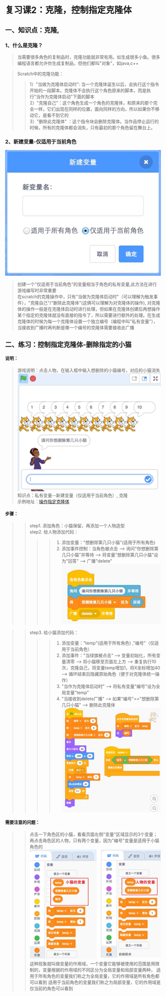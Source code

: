 # 复习课2：克隆，控制指定克隆体

## 一、知识点：克隆,
### 1、什么是克隆？
> 当需要很多角色的复制品时，克隆功能就非常有用。如生成很多小鱼。很多编程语言都允许你生成复制品，但他们都叫"对象"，如java,c++  
 
> Scratch中的克隆功能：   
>> 1）"当做为克隆体启动时": 当一个克隆体诞生以后，会执行这个指令开始的一段脚本。克隆体不会执行这个角色原来的脚本，而是执行"当作为克隆体启动"下面的脚本    
>> 2）"克隆自己"：这个角色生成一个角色的克隆体，和原来的那个完全一样，它们出现在同样的位置，面向同样的方向，所以如果你不移动它，是看不到它的     
>> 3）"删除此克隆体" ：这个指令块会删除克隆体。当作品停止运行的时候，所有的克隆体都会消失，只有最初的那个角色留在舞台上。
        
### 2、新建变量-仅适用于当前角色 
![新建角色变量](https://raw.githubusercontent.com/jellier/teachkidscratch/master/thumb/newVar.jpg)
> 创建一个"仅适用于当前角色"的变量相当于角色的私有变量,此方法在进行游戏编写时非常重要   
> 在scratch的克隆操作中，只有"当做为克隆体启动时"（可以理解为触发事件），"克隆自己"/"删除此克隆体"(这俩可以理解为对克隆体的操作), 对克隆体的操作一般是在克隆体启动时进行处理，但如果在克隆体创建后再想操作某个指定的克隆体就没有直接的指令了，所以需要进行额外的处理。在生成克隆体的时候为每一个克隆体设置一个独立编号（编程中叫"私有变量"），当接收到广播时再判断是哪一个编号的克隆体需要接收此广播 

## 二、练习：控制指定克隆体-删除指定的小猫
#### 说明： 
> 游戏说明：点击人物，在输入框中输入想删除的小猫编号，对应的小猫消失    
![删除指定小猫](https://raw.githubusercontent.com/jellier/teachkidscratch/master/thumb/cloneCat.jpg)   
> 知识点：私有变量--新建变量（仅适用于当前角色）, 克隆     
> 示例地址：[操作指定克隆体](https://scratch.mit.edu/projects/324179756/editor)   

#### 步骤：
>> step1. 添加角色：小猫保留，再添加一个人物造型     
>> step2. 给人物添加代码：   
>>>> 1) 添加变量："想删除第几只小猫"(适用于所有角色)        
>>>> 2) 添加事件控制：当角色被点击 --> 询问"你想删除第几只小猫"并等待 --> 将变量"想删除第几只小猫"设为"回答" --> 广播"delete"  
 ![人物的代码](https://raw.githubusercontent.com/jellier/teachkidscratch/master/thumb/cloneCat_Avery.jpg)   

>> step3. 给小猫添加代码：      
>>>> 1) 添加变量："temp"(适用于所有角色) ,"编号"（仅适用于当前角色）
>>>> 2) 添加事件："当绿旗被点击" --> 变量初始化，所有变量清零 --> 将小猫移至页面左上方 --> 重复执行10次，克隆自己，将变量temp增加1，将X坐标增加40 --> 循环结束后隐藏原始角色（便于对克隆体统一操作） 
>>>> 3) "当作为克隆体启动时" --> 将私有变量"编号"设为全局变量"temp" 
>>>> 4) "当接收到delete广播" --> 如果"编号"=="想删除第几只小猫" --> 删除此克隆体
 ![小猫的代码](https://raw.githubusercontent.com/jellier/teachkidscratch/master/thumb/cloneCat_cat.jpg) 

#### 需要注意的问题：
>> 点击一下角色区的小猫，看看页面左侧"变量"区域显示的3个变量；再点击角色区的人物，只有两个变量，因为"编号"变量是适用于小猫角色的
 ![小猫和人物的变量，看看不同之处](https://raw.githubusercontent.com/jellier/teachkidscratch/master/thumb/cloneCat_Var.jpg) 
>> 这种现象就叫做变量的作用域，一个变量它能够被使用的范围是用限制的，变量根据的作用域的不同区分为全局变量和局部变量两种，
>> 适用于所有角色的变量我们称之为全局变量，它的作用域是所有角色都可以看到
>> 适用于当前角色的变量我们称之为局部变量，它的作用域是仅当前的角色可以看到

